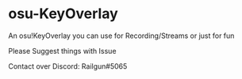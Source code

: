 # osu-KeyOverlay
An osu!KeyOverlay you can use for Recording/Streams or just for fun

Please Suggest things with Issue

Contact over Discord: Railgun#5065
